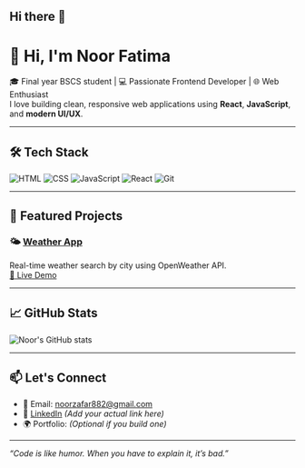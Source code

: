 ## Hi there 👋
# 👋 Hi, I'm Noor Fatima

🎓 Final year BSCS student | 💻 Passionate Frontend Developer | 🌐 Web Enthusiast  
I love building clean, responsive web applications using **React**, **JavaScript**, and **modern UI/UX**.

---

## 🛠️ Tech Stack

![HTML](https://img.shields.io/badge/-HTML5-E34F26?style=flat&logo=html5&logoColor=white)
![CSS](https://img.shields.io/badge/-CSS3-1572B6?style=flat&logo=css3)
![JavaScript](https://img.shields.io/badge/-JavaScript-F7DF1E?style=flat&logo=javascript&logoColor=black)
![React](https://img.shields.io/badge/-React-61DAFB?style=flat&logo=react&logoColor=black)
![Git](https://img.shields.io/badge/-Git-F05032?style=flat&logo=git&logoColor=white)

---

## 📌 Featured Projects

### 🌤️ [Weather App](https://github.com/noor-1457/Weather-app)
Real-time weather search by city using OpenWeather API.  
[🔗 Live Demo](https://noor-1457.github.io/Weather-app/)

---

## 📈 GitHub Stats

![Noor's GitHub stats](https://github-readme-stats.vercel.app/api?username=noor-1457&show_icons=true&theme=radical)

---

## 📫 Let's Connect

- 📧 Email: noorzafar882@gmail.com  
- 💼 [LinkedIn](https://www.linkedin.com/in/noor-fatima-63a609318/) *(Add your actual link here)*  
- 🌍 Portfolio: *(Optional if you build one)*

---

_“Code is like humor. When you have to explain it, it’s bad.”_

<!--
**noor-1457/noor-1457** is a ✨ _special_ ✨ repository because its `README.md` (this file) appears on your GitHub profile.

Here are some ideas to get you started:

- 🔭 I’m currently working on ...
- 🌱 I’m currently learning ...
- 👯 I’m looking to collaborate on ...
- 🤔 I’m looking for help with ...
- 💬 Ask me about ...
- 📫 How to reach me: ...
- 😄 Pronouns: ...
- ⚡ Fun fact: ...
-->
